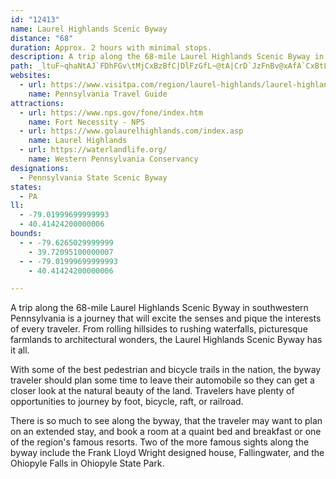 ```yaml
---
id: "12413"
name: Laurel Highlands Scenic Byway
distance: "68"
duration: Approx. 2 hours with minimal stops.
description: A trip along the 68-mile Laurel Highlands Scenic Byway in southwestern Pennsylvania is a journey that will excite the senses and pique the interests of every traveler.
path: _ltuF~qhaNtAJ`FDhFGv\tMjCxBzBfC|DlFzGfL~@tA|CrD`JzFnBv@xAfA`CxBtLhN|JdMvJnMpC|Ezq@pgArCxDhNpWhE`K|BfJxAtQdCzQl@zISlEwDx\g@rGy@zGhStErAh@p@DrCQdFl@pBx@fBpFxAtFrBnJrAjEjBxBdEtBnBx@|Cx@fMdGzE~A|DbFbFhRlEdI|EfFrBzClApDjAzEl@lB~AfDlCfDd@dAhAzCh@vBZxCP~ENpM?pUJvINzDlAfObBvP^lBt@dC|BlEbV~a@`GpSZr@vApBv^dW~@dA|@xAn@lBlBhIZv@hApAvAfAn@ZxBd@z@BnKk@zJSzc@l@fC^d@AdFlA|JfFfCr@xBEdBe@pD[lCf@`A`@x@n@|A`Br@zAt@dCdAtGlBdEfAjAp@l@`Bj@dCNlA?lC\tAj@xBtB|@`BbAhDxEnRlAvDnBbEhTd\hEzDpCzAnAb@pCt@dRbD|BLnBK`LsCzEoB~PgLpAYpDKxAPbBf@d`@|MvCvAtA`A|AlBjAvBbNvYzM~^hChG|CrE~^b_@bCtChBjCbCfFV~@~\xz@fC~E~AdCxNvOxDxE|BxBxAdBlMvMlA~At@~Ab@rDrChLfGfP~M~\xBlI`EvXnAhLn@fChBhEvBzGxBlEdClClBxAzHfDzBtAvBvDZ~@tEhS`@nHRfKrArFlCbJd@lAHn@r@rBdBfDlFfG~AdBzHhId@r@v@p@|ErBlCMfL}BrCMvCm@rHwBx@J`D~@zDzArBh@dJzCpNfGzDr@hAb@lClCdBtBxAjAfB~@nB~AfDtCbBrB|FlKjAjBtGbGrEdF`GhJpKzQt@~@vSlKlLnGtm@~X|GdCfF~BtBxA|ArAjItJ~A~BbAjBbt@x}AzNnVhS~`@lAfBxEhJfE~Jbf@jxAbCjFzA`Cvd@zl@zLfPrCdDfGrErH`DfGt@rBh@vAFrFtDN\lBxBp@DvPtOhRpO~AvBrF`KxQxUxOtTrEfI|R``@nCdIxAtGt@~EVj@Hz@zAxGxBlElFhHxAlEfAxHj@fHr@rEvA~CbCfDbIlIbEfDj_@pNbAt@r@`AbDxG|AtBdBfBpGxCtNhTl@d@tCxDfJ`MNZv@r@d@RrAn@b@CtV_X\w@ZeB^iDReD?aAlA_@hDTzFoNfOq\~KeXpHiRxI}Vv@sCn@gAbEcMjFaO|DwFfL{IlAcBx@qBrERbCVvGfAt@X|DzBnB|AlE~B`GtDzF~En@r@^DfXnV|C`CxCzApMfEpDdAzAVfASrG_@xDXx@`@xI`D~@t@nA`CXRxEbNlCdFxOpWto@ldAbExHxArEtA`KnLhh@bGzPhKvXrCnMdCrIlBlDbArAxAjAbEfBdC^pBDjOeCfCy@bCeArBcAjBoApC}@hDw@zHQ|Cm@dAa@r@i@bCoDXy@p@kA^eAnHqN`AsA`B_AnC}@vCEhBb@rAfArA~Az@r@|FdB`Dp@rClAdA~@lAfBbArBnAtEnOfo@t@lD|BxIrCfMX~LGtYr@nGbBtJ`ErMdBxDd@lBpD`FxFdFdDlEhCzEhQlc@|FfMrDrFbEnFpIjIlBxAtd@~Xr@r@xEgFbEoChOqApDEfIfBtD|BnGbHvFfH`C|AjDlA~i@tK`S`@pMd@~AS|Aq@~PiK|As@nB]vBP~@VhD`BbGrD`EjBpn@vIvSbCbCDtA[bAa@fJyFhBuAzH_EnDqAvCMlGyAtZsK~BgA`FaEhAa@xd@?xDb@vBt@tBbAhA|@rAtAfJdM|@d@nA`@tJ~@xD`BnPlIfCdAlElAbCfAxAjAtD`FpEzEhBtAlAf@zM`DxADhDMbDe@`EGlC\~CbAbCfBNBjIvIxDrGhAdAd@RpArAhCxB`L`Eb@l@XIhC`A|KQtGV~Ad@tKfBxB@rCi@x@_@r@k@~@eArEsIhAgBrC_DbA_@hBUfVCrD[~Bg@pFChA\fInGlAzA~CpFxArC|@fCd@dCh@bFHhNEnDJvGtArJ?~@GtAg@jDyDlLcBnGOdBC~BfAtD~CfGzKhXxB~DlEjJlAnCtAzDlAzA|BpAdALpDJ|FEbClB~BdApBJhCQxBBlCRjRbFjFBn@e@bCSdBRfDlAb@^xAxFr@fBd@`AhAjATl@fAb@xEl@vDSrElArBpANfD?bFt@rHr@dD~BfH`BxC~A^r@]h@\j@n@\|@j@lCR`CdB`Hd@dAlC`AhAbAxAhCr@h@r@F~DyBl@?d@LjFlHt@~BBvAg@zJLzDd@v@bEbEb@p@lGfO|AvCd@n@|Bf@pKe@rABbANpLpFxAlAj@~@?^`CtI|C`HzKhXrAlBhDtDbFpElAnA`AvB`@~AFrHRnBd@rAXj@~@`AfBjAxAr@bIlKpAxBx@fB`A~Cf@x@d@lCDjF\tAxEhGxA~AfEpD~Al@`CVhB`@bA|@~@rBhCtGrAhFhQnW`@|@NfAl@`O|AfJh@bB~DxHbA~@zHxCxBXbB?dCR|Bd@n@XjH`F_A~BxFfIlHtD|BpCrGxCjGx@rAZbAp@~A~Ar@f@~@Rx@Kt@UXk@n@k@rAg@pJsBt@LhNlE|@r@xCvIP`Al@rAn@`AbBpBt@l@`GrCfBpBz@nAfCvErC`GrBzGz@nD?d@h@dD~@rNf@`EXfBh@`BbDrIrBlG^x@rGtFvCvD|FxEbBz@vHdCxAdAz@lAfUhe@xAvDrBzFlDvOd@~CXv@fDfDzB`Fv@p@n@X~@z@b@vBXlCHfB?nGYjCqAtE?v@v@lFnCfIhBzCh@vBrAzHHrA?lGEdDIlBOf@aHfFi@`AvDuAxAQhBg@|ByA|C{Dj@kABSSsCb@_Ad@c@XGlD?dAQ~@i@jCiC~@iBbAsCt@mAj@]vEg@v@_@t@eA|B_BxGaEvAs@d@EbPjOhBtAdB`AbPzCdb@dKxClB|PhMx@^jCx@rB^tFPxUi@pEuAd@]bCaA~BY|Bd@fFtDb@Pf@DvBe@fCkAtAQzLbC`JYpFFj@GfBq@jL[
websites:
  - url: https://www.visitpa.com/region/laurel-highlands/laurel-highlands-scenic-byway
    name: Pennsylvania Travel Guide
attractions:
  - url: https://www.nps.gov/fone/index.htm
    name: Fort Necessity - NPS
  - url: https://www.golaurelhighlands.com/index.asp
    name: Laurel Highlands
  - url: https://waterlandlife.org/
    name: Western Pennsylvania Conservancy
designations:
  - Pennsylvania State Scenic Byway
states:
  - PA
ll:
  - -79.01999699999993
  - 40.41424200000006
bounds:
  - - -79.6265029999999
    - 39.72095100000007
  - - -79.01999699999993
    - 40.41424200000006

---
```


A trip along the 68-mile Laurel Highlands Scenic Byway in southwestern Pennsylvania is a journey that will excite the senses and pique the interests of every traveler. From rolling hillsides to rushing waterfalls, picturesque farmlands to architectural wonders, the Laurel Highlands Scenic Byway has it all.

With some of the best pedestrian and bicycle trails in the nation, the byway traveler should plan some time to leave their automobile so they can get a closer look at the natural beauty of the land. Travelers have plenty of opportunities to journey by foot, bicycle, raft, or railroad.

There is so much to see along the byway, that the traveler may want to plan on an extended stay, and book a room at a quaint bed and breakfast or one of the region's famous resorts. Two of the more famous sights along the byway include the Frank Lloyd Wright designed house, Fallingwater, and the Ohiopyle Falls in Ohiopyle State Park.
